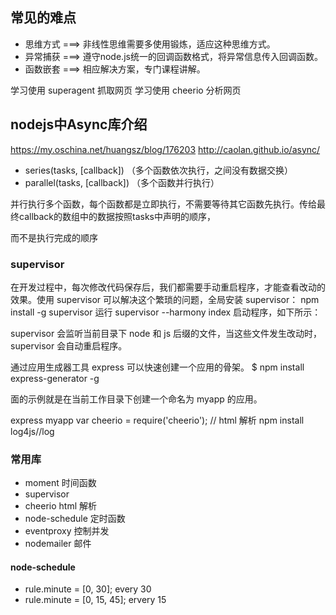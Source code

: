## 常见的难点
* 思维方式 ===> 非线性思维需要多使用锻炼，适应这种思维方式。
* 异常捕获 ===> 遵守node.js统一的回调函数格式，将异常信息传入回调函数。
* 函数嵌套 ===> 相应解决方案，专门课程讲解。

学习使用 superagent 抓取网页
学习使用 cheerio 分析网页
## nodejs中Async库介绍
https://my.oschina.net/huangsz/blog/176203
http://caolan.github.io/async/
* series(tasks, [callback]) （多个函数依次执行，之间没有数据交换）
* parallel(tasks, [callback]) （多个函数并行执行）

并行执行多个函数，每个函数都是立即执行，不需要等待其它函数先执行。传给最终callback的数组中的数据按照tasks中声明的顺序，

而不是执行完成的顺序
### supervisor

在开发过程中，每次修改代码保存后，我们都需要手动重启程序，才能查看改动的效果。使用 supervisor 可以解决这个繁琐的问题，全局安装 supervisor：
npm install -g supervisor
运行 supervisor --harmony index 启动程序，如下所示：

supervisor 会监听当前目录下 node 和 js 后缀的文件，当这些文件发生改动时，supervisor 会自动重启程序。

通过应用生成器工具 express 可以快速创建一个应用的骨架。
$ npm install express-generator -g

面的示例就是在当前工作目录下创建一个命名为 myapp 的应用。

express myapp
var cheerio = require('cheerio');	// html 解析
npm install log4js//log

### 常用库
* moment 时间函数
* supervisor
* cheerio html 解析
* node-schedule 定时函数
* eventproxy  控制并发
* nodemailer 邮件
#### node-schedule
* rule.minute = [0, 30];  every 30
* rule.minute = [0, 15, 45];  ervery 15